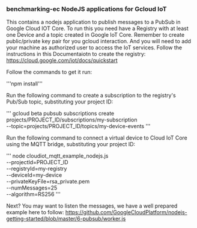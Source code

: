 ### benchmarking-ec NodeJS applications for Gcloud IoT

This contains a nodejs application to publish messages to a PubSub in Google Cloud IOT Core. 
To run this you need have a Registry with at least one Device and a topic created in Google IoT Core. Remember to create public/private key pair for you gcloud interaction. And you will need to add your machine as authorized user to access the IoT services. Follow the instructions in this Documentaiotn to create the registry: 
https://cloud.google.com/iot/docs/quickstart

Follow the commands to get it run:

'''npm install'''

Run the following command to create a subscription to the registry's Pub/Sub topic, substituting your project ID:

'''
gcloud beta pubsub subscriptions create \
    projects/PROJECT_ID/subscriptions/my-subscription \
    --topic=projects/PROJECT_ID/topics/my-device-events
'''

Run the following command to connect a virtual device to Cloud IoT Core using the MQTT bridge, substituting your project ID:

'''
node cloudiot_mqtt_example_nodejs.js \
    --projectId=PROJECT_ID \
    --registryId=my-registry \
    --deviceId=my-device \
    --privateKeyFile=rsa_private.pem \
    --numMessages=25 \
    --algorithm=RS256
'''


Next? You may want to listen the messages, we have a well prepared example here to follow: https://github.com/GoogleCloudPlatform/nodejs-getting-started/blob/master/6-pubsub/worker.js 
